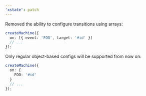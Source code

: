 ```yaml
---
'xstate': patch
---
```


Removed the ability to configure transitions using arrays:

```ts
createMachine({
  on: [{ event: 'FOO', target: '#id' }]
  // ...
});
```

Only regular object-based configs will be supported from now on:

```ts
createMachine({
  on: {
    FOO: '#id'
  }
  // ...
});
```
